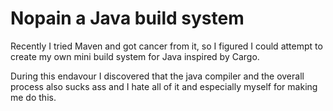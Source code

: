 # Nopain a Java build system

Recently I tried Maven and got cancer from it, so I figured I could attempt to create my own mini build system for Java inspired by Cargo.

During this endavour I discovered that the java compiler and the overall process also sucks ass and I hate all of it and especially myself for making me do this.